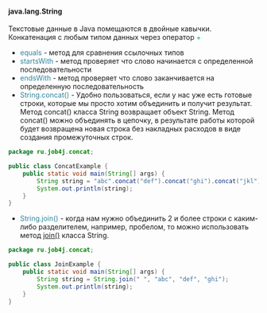 #### java.lang.String
Текстовые данные в Java помещаются в двойные кавычки.
Конкатенация с любым типом данных через оператор <font color="#00b050">+</font>
- <font color="#31859b">equals</font> - метод для сравнения ссылочных типов
- <font color="#31859b">startsWith</font> - метод проверяет что слово начинается c определенной последовательности
- <font color="#31859b">endsWith</font> - метод проверяет что слово заканчивается на определенную последовательность
- <font color="#31859b">String.concat()</font> - Удобно пользоваться, если у нас уже есть готовые строки, которые мы просто хотим объединить и получит результат. Метод concat() класса String возвращает объект String. Метод concat() можно объединять в цепочку, в результате работы которой будет возвращена новая строка без накладных расходов в виде создания промежуточных строк.
```java
package ru.job4j.concat;

public class ConcatExample {
    public static void main(String[] args) {
        String string = "abc".concat("def").concat("ghi").concat("jkl");
        System.out.println(string);
    }
}
```
- <font color="#31859b">String.join()</font> - когда нам нужно объединить 2 и более строки с каким-либо разделителем, например, пробелом, то можно использовать метод [join()](https://docs.oracle.com/en/java/javase/16/docs/api/java.base/java/lang/String.html#join(java.lang.CharSequence,java.lang.CharSequence...)) класса String.
```java
package ru.job4j.concat;

public class JoinExample {
    public static void main(String[] args) { 
        String string = String.join(" ", "abc", "def", "ghi"); 
        System.out.println(string); 
    }
}
```
